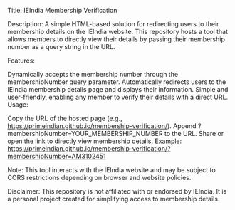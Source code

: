 Title: IEIndia Membership Verification

Description:
A simple HTML-based solution for redirecting users to their membership details on the IEIndia website. This repository hosts a tool that allows members to directly view their details by passing their membership number as a query string in the URL.

Features:

Dynamically accepts the membership number through the membershipNumber query parameter.
Automatically redirects users to the IEIndia membership details page and displays their information.
Simple and user-friendly, enabling any member to verify their details with a direct URL.
Usage:

Copy the URL of the hosted page (e.g., https://primeindian.github.io/membership-verification/).
Append ?membershipNumber=YOUR_MEMBERSHIP_NUMBER to the URL.
Share or open the link to directly view membership details.
Example:
https://primeindian.github.io/membership-verification/?membershipNumber=AM3102451

Note: This tool interacts with the IEIndia website and may be subject to CORS restrictions depending on browser and website policies.

Disclaimer:
This repository is not affiliated with or endorsed by IEIndia. It is a personal project created for simplifying access to membership details.
